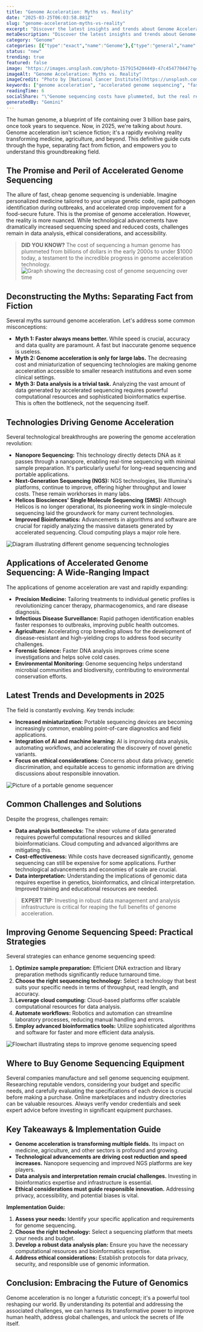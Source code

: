```yaml
---
title: "Genome Acceleration: Myths vs. Reality"
date: "2025-03-25T06:03:58.881Z"
slug: "genome-acceleration-myths-vs-reality"
excerpt: "Discover the latest insights and trends about Genome Acceleration. This comprehensive guide covers everything you need to know about Genome Acceleration in 2025."
metaDescription: "Discover the latest insights and trends about Genome Acceleration. This comprehensive guide covers everything you need to know about Genome Acceleration in..."
category: "Genome"
categories: [{"type":"exact","name":"Genome"},{"type":"general","name":"Biotechnology"},{"type":"medium","name":"Genetic Engineering"},{"type":"specific","name":"Gene Editing"},{"type":"niche","name":"CRISPR-Cas9"}]
status: "new"
trending: true
featured: false
image: "https://images.unsplash.com/photo-1579154204449-47c454770447?q=85&w=1200&fit=max&fm=webp&auto=compress"
imageAlt: "Genome Acceleration: Myths vs. Reality"
imageCredit: "Photo by [National Cancer Institute](https://unsplash.com/@nci) on Unsplash"
keywords: ["genome acceleration", "accelerated genome sequencing", "fast genome sequencing", "genome sequencing speed", "cost effective genome sequencing", "genome acceleration technology", "applications of genome acceleration", "buy genome sequencing equipment", "improving genome sequencing speed", "faster genome analysis"]
readingTime: 6
socialShare: "\"Genome sequencing costs have plummeted, but the real revolution lies in the breathtaking speed of analysis – unlocking the secrets of life faster than ever before.\""
generatedBy: "Gemini"
---
```




The human genome, a blueprint of life containing over 3 billion base pairs, once took years to sequence.  Now, in 2025, we're talking about *hours*.  Genome acceleration isn't science fiction; it's a rapidly evolving reality transforming medicine, agriculture, and beyond. This definitive guide cuts through the hype, separating fact from fiction, and empowers you to understand this groundbreaking field.

## The Promise and Peril of Accelerated Genome Sequencing

The allure of fast, cheap genome sequencing is undeniable. Imagine personalized medicine tailored to your unique genetic code, rapid pathogen identification during outbreaks, and accelerated crop improvement for a food-secure future.  This is the promise of genome acceleration.  However, the reality is more nuanced.  While technological advancements have dramatically increased sequencing speed and reduced costs, challenges remain in data analysis, ethical considerations, and accessibility.

> **DID YOU KNOW?** The cost of sequencing a human genome has plummeted from billions of dollars in the early 2000s to under $1000 today, a testament to the incredible progress in genome acceleration technology. ![Graph showing the decreasing cost of genome sequencing over time](https://images.unsplash.com/photo-1579154204449-47c454770447?q=85&w=1200&fit=max&fm=webp&auto=compress)

## Deconstructing the Myths: Separating Fact from Fiction

Several myths surround genome acceleration.  Let's address some common misconceptions:

* **Myth 1:  Faster always means better.**  While speed is crucial, accuracy and data quality are paramount.  A fast but inaccurate genome sequence is useless.
* **Myth 2:  Genome acceleration is only for large labs.**  The decreasing cost and miniaturization of sequencing technologies are making genome acceleration accessible to smaller research institutions and even some clinical settings.
* **Myth 3:  Data analysis is a trivial task.**  Analyzing the vast amount of data generated by accelerated sequencing requires powerful computational resources and sophisticated bioinformatics expertise. This is often the bottleneck, not the sequencing itself.

## Technologies Driving Genome Acceleration

Several technological breakthroughs are powering the genome acceleration revolution:

* **Nanopore Sequencing:** This technology directly detects DNA as it passes through a nanopore, enabling real-time sequencing with minimal sample preparation.  It's particularly useful for long-read sequencing and portable applications.
* **Next-Generation Sequencing (NGS):** NGS technologies, like Illumina's platforms, continue to improve, offering higher throughput and lower costs.  These remain workhorses in many labs.
* **Helicos Biosciences' Single Molecule Sequencing (SMS):** Although Helicos is no longer operational, its pioneering work in single-molecule sequencing laid the groundwork for many current technologies.
* **Improved Bioinformatics:** Advancements in algorithms and software are crucial for rapidly analyzing the massive datasets generated by accelerated sequencing.  Cloud computing plays a major role here.

![Diagram illustrating different genome sequencing technologies](https://images.unsplash.com/photo-1619732834061-9b792ca4988e?q=85&w=1200&fit=max&fm=webp&auto=compress)

## Applications of Accelerated Genome Sequencing: A Wide-Ranging Impact

The applications of genome acceleration are vast and rapidly expanding:

* **Precision Medicine:** Tailoring treatments to individual genetic profiles is revolutionizing cancer therapy, pharmacogenomics, and rare disease diagnosis.
* **Infectious Disease Surveillance:** Rapid pathogen identification enables faster responses to outbreaks, improving public health outcomes.
* **Agriculture:** Accelerating crop breeding allows for the development of disease-resistant and high-yielding crops to address food security challenges.
* **Forensic Science:**  Faster DNA analysis improves crime scene investigations and helps solve cold cases.
* **Environmental Monitoring:**  Genome sequencing helps understand microbial communities and biodiversity, contributing to environmental conservation efforts.

## Latest Trends and Developments in 2025

The field is constantly evolving.  Key trends include:

* **Increased miniaturization:** Portable sequencing devices are becoming increasingly common, enabling point-of-care diagnostics and field applications.
* **Integration of AI and machine learning:** AI is improving data analysis, automating workflows, and accelerating the discovery of novel genetic variants.
* **Focus on ethical considerations:**  Concerns about data privacy, genetic discrimination, and equitable access to genomic information are driving discussions about responsible innovation.

![Picture of a portable genome sequencer](https://images.unsplash.com/photo-1627026883620-741024f4b72e?q=85&w=1200&fit=max&fm=webp&auto=compress)

## Common Challenges and Solutions

Despite the progress, challenges remain:

* **Data analysis bottlenecks:**  The sheer volume of data generated requires powerful computational resources and skilled bioinformaticians.  Cloud computing and advanced algorithms are mitigating this.
* **Cost-effectiveness:**  While costs have decreased significantly, genome sequencing can still be expensive for some applications.  Further technological advancements and economies of scale are crucial.
* **Data interpretation:**  Understanding the implications of genomic data requires expertise in genetics, bioinformatics, and clinical interpretation.  Improved training and educational resources are needed.

> **EXPERT TIP:**  Investing in robust data management and analysis infrastructure is critical for reaping the full benefits of genome acceleration.

## Improving Genome Sequencing Speed: Practical Strategies

Several strategies can enhance genome sequencing speed:

1. **Optimize sample preparation:**  Efficient DNA extraction and library preparation methods significantly reduce turnaround time.
2. **Choose the right sequencing technology:**  Select a technology that best suits your specific needs in terms of throughput, read length, and accuracy.
3. **Leverage cloud computing:**  Cloud-based platforms offer scalable computational resources for data analysis.
4. **Automate workflows:**  Robotics and automation can streamline laboratory processes, reducing manual handling and errors.
5. **Employ advanced bioinformatics tools:**  Utilize sophisticated algorithms and software for faster and more efficient data analysis.

![Flowchart illustrating steps to improve genome sequencing speed](https://images.unsplash.com/photo-1606784257538-ae0ca1a79e9d?q=85&w=1200&fit=max&fm=webp&auto=compress)

## Where to Buy Genome Sequencing Equipment

Several companies manufacture and sell genome sequencing equipment.  Researching reputable vendors, considering your budget and specific needs, and carefully evaluating the specifications of each device is crucial before making a purchase.  Online marketplaces and industry directories can be valuable resources.  Always verify vendor credentials and seek expert advice before investing in significant equipment purchases.

## Key Takeaways & Implementation Guide

* **Genome acceleration is transforming multiple fields.**  Its impact on medicine, agriculture, and other sectors is profound and growing.
* **Technological advancements are driving cost reduction and speed increases.** Nanopore sequencing and improved NGS platforms are key players.
* **Data analysis and interpretation remain crucial challenges.**  Investing in bioinformatics expertise and infrastructure is essential.
* **Ethical considerations must guide responsible innovation.**  Addressing privacy, accessibility, and potential biases is vital.

**Implementation Guide:**

1. **Assess your needs:**  Identify your specific application and requirements for genome sequencing.
2. **Choose the right technology:**  Select a sequencing platform that meets your needs and budget.
3. **Develop a robust data analysis plan:**  Ensure you have the necessary computational resources and bioinformatics expertise.
4. **Address ethical considerations:**  Establish protocols for data privacy, security, and responsible use of genomic information.

## Conclusion: Embracing the Future of Genomics

Genome acceleration is no longer a futuristic concept; it's a powerful tool reshaping our world.  By understanding its potential and addressing the associated challenges, we can harness its transformative power to improve human health, address global challenges, and unlock the secrets of life itself.

